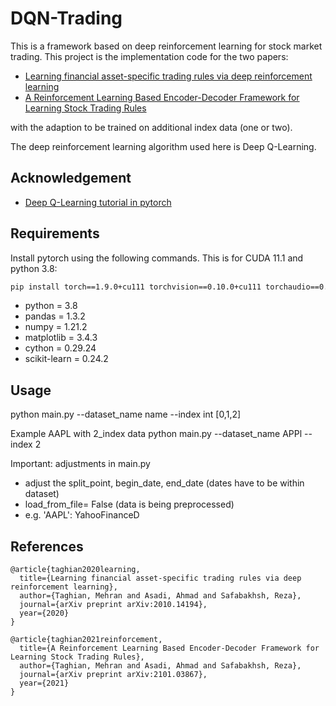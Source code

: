 # DQN-Trading

This is a framework based on deep reinforcement learning for stock market trading. This project is the implementation
code for the two papers:

- [Learning financial asset-specific trading rules via deep reinforcement learning](https://arxiv.org/abs/2010.14194)
- [A Reinforcement Learning Based Encoder-Decoder Framework for Learning Stock Trading Rules](https://arxiv.org/abs/2101.03867)

with the adaption to be trained on additional index data (one or two).

The deep reinforcement learning algorithm used here is Deep Q-Learning.

## Acknowledgement

- [Deep Q-Learning tutorial in pytorch](https://pytorch.org/tutorials/intermediate/reinforcement_q_learning.html)

## Requirements

Install pytorch using the following commands. This is for CUDA 11.1 and python 3.8:

```bash
pip install torch==1.9.0+cu111 torchvision==0.10.0+cu111 torchaudio==0.9.0 -f https://download.pytorch.org/whl/torch_stable.html
```

- python = 3.8
- pandas = 1.3.2
- numpy = 1.21.2
- matplotlib = 3.4.3
- cython = 0.29.24
- scikit-learn = 0.24.2

## Usage

python main.py --dataset_name name --index int [0,1,2]

Example AAPL with 2_index data 
python main.py --dataset_name APPl --index 2

Important: adjustments in main.py
* adjust the split_point, begin_date, end_date (dates have to be within dataset)
* load_from_file= False (data is being preprocessed)
* e.g. 'AAPL': YahooFinanceD

## References

```
@article{taghian2020learning,
  title={Learning financial asset-specific trading rules via deep reinforcement learning},
  author={Taghian, Mehran and Asadi, Ahmad and Safabakhsh, Reza},
  journal={arXiv preprint arXiv:2010.14194},
  year={2020}
}

@article{taghian2021reinforcement,
  title={A Reinforcement Learning Based Encoder-Decoder Framework for Learning Stock Trading Rules},
  author={Taghian, Mehran and Asadi, Ahmad and Safabakhsh, Reza},
  journal={arXiv preprint arXiv:2101.03867},
  year={2021}
}
```
